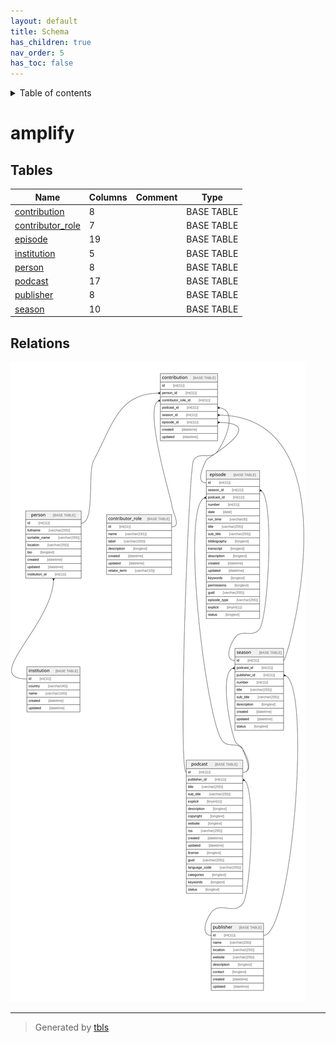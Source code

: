 ```yaml
---
layout: default
title: Schema
has_children: true
nav_order: 5
has_toc: false
---
```


<details markdown="block">
  <summary>
    Table of contents
  </summary>
  {: .text-delta }
1. TOC
{:toc}
</details>

# amplify

## Tables

| Name | Columns | Comment | Type |
| ---- | ------- | ------- | ---- |
| [contribution](contribution.md) | 8 |  | BASE TABLE |
| [contributor_role](contributor_role.md) | 7 |  | BASE TABLE |
| [episode](episode.md) | 19 |  | BASE TABLE |
| [institution](institution.md) | 5 |  | BASE TABLE |
| [person](person.md) | 8 |  | BASE TABLE |
| [podcast](podcast.md) | 17 |  | BASE TABLE |
| [publisher](publisher.md) | 8 |  | BASE TABLE |
| [season](season.md) | 10 |  | BASE TABLE |

## Relations

![er](schema.svg)

---

> Generated by [tbls](https://github.com/k1LoW/tbls)

<script>
    const linkList = [].slice.call(document.querySelectorAll('a[href$=".md"]'));
    linkList.map(function (linkEl) {
        linkEl.href = linkEl.href.replace('.md', '.html');
    });
</script>